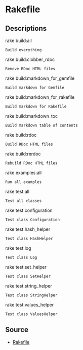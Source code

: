 # Rakefile

## Descriptions

rake build:all

    Build everything

rake build:clobber_rdoc

    Remove RDoc HTML files

rake build:markdown_for_gemfile

    Build markdown for Gemfile

rake build:markdown_for_rakefile

    Build markdown for Rakefile

rake build:markdown_toc

    Build markdown table of contents

rake build:rdoc

    Build RDoc HTML files

rake build:rerdoc

    Rebuild RDoc HTML files

rake examples:all

    Run all examples

rake test:all

    Test all classes

rake test:configuration

    Test class Configuration

rake test:hash_helper

    Test class HashHelper

rake test:log

    Test class Log

rake test:set_helper

    Test class SetHelper

rake test:string_helper

    Test class StringHelper

rake test:values_helper

    Test class ValuesHelper

## Source

- [Rakefile](Rakefile)
